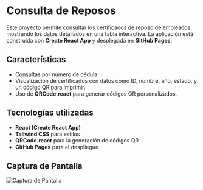 # Consulta de Reposos

Este proyecto permite consultar los certificados de reposo de empleados, mostrando los datos detallados en una tabla interactiva. La aplicación está construida con **Create React App** y desplegada en **GitHub Pages**.

## Características

- Consultas por número de cédula.
- Visualización de certificados con datos como ID, nombre, año, estado, y un código QR para imprimir.
- Uso de **QRCode.react** para generar códigos QR personalizados.

## Tecnologías utilizadas

- **React (Create React App)**
- **Tailwind CSS** para estilos
- **QRCode.react** para la generación de códigos QR
- **GitHub Pages** para el despliegue

## Captura de Pantalla

![Captura de Pantalla](https://www.juanbellenzier.dev/images/reposos.webp)

